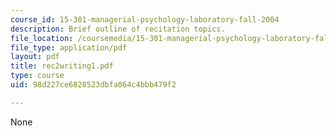 ```yaml
---
course_id: 15-301-managerial-psychology-laboratory-fall-2004
description: Brief outline of recitation topics.
file_location: /coursemedia/15-301-managerial-psychology-laboratory-fall-2004/98d227ce6828523dbfa064c4bbb479f2_rec2writing1.pdf
file_type: application/pdf
layout: pdf
title: rec2writing1.pdf
type: course
uid: 98d227ce6828523dbfa064c4bbb479f2

---
```

None